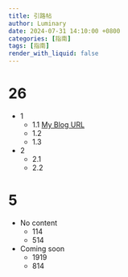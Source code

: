 ```yaml
---
title: 引路帖
author: Luminary
date: 2024-07-31 14:10:00 +0800
categories: [指南]
tags: [指南]
render_with_liquid: false
---
```


# 26
+ 1
  + 1.1 [My Blog URL](https://fengyec2.github.io/)
  + 1.2
  + 1.3
+ 2
  + 2.1
  + 2.2
# 5
+ No content
  + 114
  + 514
+ Coming soon
  + 1919
  + 814
